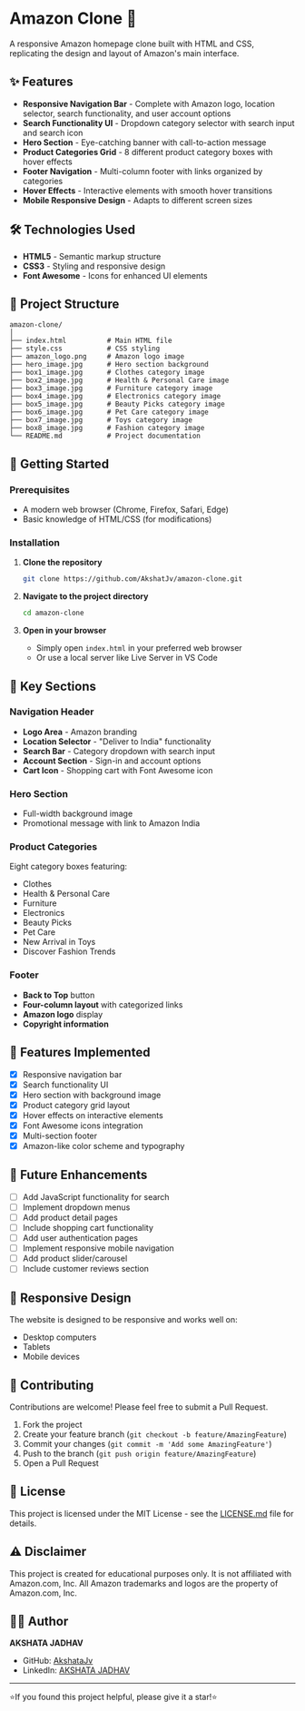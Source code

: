 # Amazon Clone 🛒

A responsive Amazon homepage clone built with HTML and CSS, replicating the design and layout of Amazon's main interface.

## ✨ Features

- **Responsive Navigation Bar** - Complete with Amazon logo, location selector, search functionality, and user account options
- **Search Functionality UI** - Dropdown category selector with search input and search icon
- **Hero Section** - Eye-catching banner with call-to-action message
- **Product Categories Grid** - 8 different product category boxes with hover effects
- **Footer Navigation** - Multi-column footer with links organized by categories
- **Hover Effects** - Interactive elements with smooth hover transitions
- **Mobile Responsive Design** - Adapts to different screen sizes

## 🛠️ Technologies Used

- **HTML5** - Semantic markup structure
- **CSS3** - Styling and responsive design
- **Font Awesome** - Icons for enhanced UI elements

## 📁 Project Structure

```
amazon-clone/
│
├── index.html          # Main HTML file
├── style.css           # CSS styling
├── amazon_logo.png     # Amazon logo image
├── hero_image.jpg      # Hero section background
├── box1_image.jpg      # Clothes category image
├── box2_image.jpg      # Health & Personal Care image
├── box3_image.jpg      # Furniture category image
├── box4_image.jpg      # Electronics category image
├── box5_image.jpg      # Beauty Picks category image
├── box6_image.jpg      # Pet Care category image
├── box7_image.jpg      # Toys category image
├── box8_image.jpg      # Fashion category image
└── README.md           # Project documentation
```

## 🚀 Getting Started

### Prerequisites

- A modern web browser (Chrome, Firefox, Safari, Edge)
- Basic knowledge of HTML/CSS (for modifications)

### Installation

1. **Clone the repository**
   ```bash
   git clone https://github.com/AkshatJv/amazon-clone.git
   ```

2. **Navigate to the project directory**
   ```bash
   cd amazon-clone
   ```

3. **Open in your browser**
   - Simply open `index.html` in your preferred web browser
   - Or use a local server like Live Server in VS Code

## 🎨 Key Sections

### Navigation Header
- **Logo Area** - Amazon branding
- **Location Selector** - "Deliver to India" functionality
- **Search Bar** - Category dropdown with search input
- **Account Section** - Sign-in and account options
- **Cart Icon** - Shopping cart with Font Awesome icon

### Hero Section
- Full-width background image
- Promotional message with link to Amazon India

### Product Categories
Eight category boxes featuring:
- Clothes
- Health & Personal Care
- Furniture
- Electronics
- Beauty Picks
- Pet Care
- New Arrival in Toys
- Discover Fashion Trends

### Footer
- **Back to Top** button
- **Four-column layout** with categorized links
- **Amazon logo** display
- **Copyright information**

## 🎯 Features Implemented

- [x] Responsive navigation bar
- [x] Search functionality UI
- [x] Hero section with background image
- [x] Product category grid layout
- [x] Hover effects on interactive elements
- [x] Font Awesome icons integration
- [x] Multi-section footer
- [x] Amazon-like color scheme and typography

## 🌟 Future Enhancements

- [ ] Add JavaScript functionality for search
- [ ] Implement dropdown menus
- [ ] Add product detail pages
- [ ] Include shopping cart functionality
- [ ] Add user authentication pages
- [ ] Implement responsive mobile navigation
- [ ] Add product slider/carousel
- [ ] Include customer reviews section

## 📱 Responsive Design

The website is designed to be responsive and works well on:
- Desktop computers
- Tablets
- Mobile devices

## 🤝 Contributing

Contributions are welcome! Please feel free to submit a Pull Request.

1. Fork the project
2. Create your feature branch (`git checkout -b feature/AmazingFeature`)
3. Commit your changes (`git commit -m 'Add some AmazingFeature'`)
4. Push to the branch (`git push origin feature/AmazingFeature`)
5. Open a Pull Request

## 📝 License

This project is licensed under the MIT License - see the [LICENSE.md](LICENSE.md) file for details.

## ⚠️ Disclaimer

This project is created for educational purposes only. It is not affiliated with Amazon.com, Inc. All Amazon trademarks and logos are the property of Amazon.com, Inc.

## 👨‍💻 Author

**AKSHATA JADHAV**
- GitHub: [AkshataJv](https://github.com/AkshtaJv)
- LinkedIn: [AKSHATA JADHAV](https://www.linkedin.com/in/akshata-jadhav-5b5611344?utm_source=share&utm_campaign=share_via&utm_content=profile&utm_medium=android_app)

---

⭐If you found this project helpful, please give it a star!⭐ 
